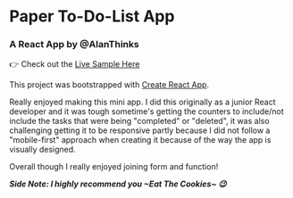# Paper To-Do-List App

### A React App by @AlanThinks

👉 Check out the [Live Sample Here](http://alanthinks.com/projects/paper-to-do-list-app/index.html)

This project was bootstrapped with [Create React App](https://github.com/facebookincubator/create-react-app).

Really enjoyed making this mini app. I did this originally as a junior React developer and it was tough sometime's getting the counters to include/not include the tasks that were being "completed" or "deleted", it was also challenging getting it to be responsive partly because I did not follow a "mobile-first" approach when creating it because of the way the app is visually designed.

Overall though I really enjoyed joining form and function!

_**Side Note: I highly recommend you ~Eat The Cookies~ 😉**_
